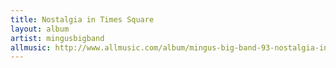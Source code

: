 ```yaml
---
title: Nostalgia in Times Square
layout: album
artist: mingusbigband
allmusic: http://www.allmusic.com/album/mingus-big-band-93-nostalgia-in-times-square-mw0000621883
---
```


